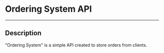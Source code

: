 # Ordering System API

---

## Description

"Ordering System" is a simple API created to store orders from clients.
